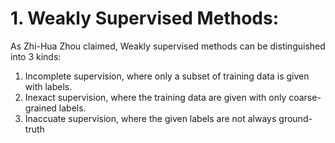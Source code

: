 # 1. Weakly Supervised Methods:
As Zhi-Hua Zhou claimed, Weakly supervised methods can be distinguished into 3 kinds:
1. Incomplete supervision, where only a subset of training data is given with labels.
2. Inexact supervision, where the training data are given with only coarse-grained labels.
3. Inaccuate supervision, where the given labels are not always ground-truth
